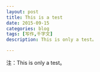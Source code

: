 ```yaml
---
layout: post
title: This is a test
date: 2015-09-15
categories: blog
tags: [写作,千字文]
description: This is only a test。

---
```


注：This is only a test。














